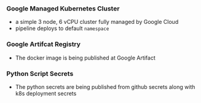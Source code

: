 ### Google Managed Kubernetes Cluster 
- a simple 3 node, 6 vCPU cluster fully managed by Google Cloud
- pipeline deploys to default `namespace`

### Google Artifcat Registry 
- The docker image is being published at Google Artifact

### Python Script Secrets
- The python secrets are being published from github secrets along with k8s deployment secrets


